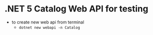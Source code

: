 # .NET 5 Catalog Web API for testing

- to create new web api from terminal
  - `dotnet new webapi -n Catalog`

